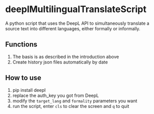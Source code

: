 # deeplMultilingualTranslateScript
A python script that uses the DeepL API to  simultaneously translate a source text into different languages, either formally or informally.

## Functions
1. The basis is as described in the introduction above
2. Create history json files automatically by date

## How to use
1. pip install deepl
2. replace the auth_key you got from DeepL
3. modify the `target_lang` and `formality` parameters you want
4. run the script, enter `cls` to clear the screen and `q` to quit
